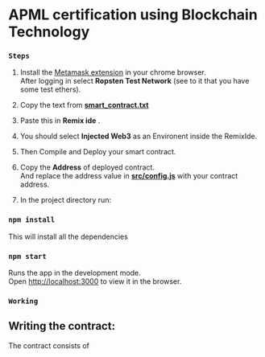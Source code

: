 # APML certification using Blockchain Technology

### `Steps`

1. Install the [Metamask extension](https://chrome.google.com/webstore/detail/metamask/nkbihfbeogaeaoehlefnkodbefgpgknn?hl=en) in your chrome browser.<br>
After logging in select **Ropsten Test Network** (see to it that you have some test ethers).


2. Copy the text from **[smart_contract.txt](https://github.com/nitinskumavat/blockchain-certs/blob/master/smart_contract.txt)**

3. Paste this in **Remix ide** .<br>

4. You should select **Injected Web3** as an Environent inside the RemixIde.<br>

5. Then Compile and Deploy your smart contract.<br>

6. Copy the **Address** of deployed contract.<br> 
And replace the address value in **[src/config.js](https://github.com/nitinskumavat/blockchain-certs/blob/master/src/config.js)** with your contract address.<br>


7. In the project directory run:

### `npm install`

This will install all the dependencies

### `npm start`

Runs the app in the development mode.<br>
Open [http://localhost:3000](http://localhost:3000) to view it in the browser.


### `Working`

## Writing the contract:
The contract consists of 
